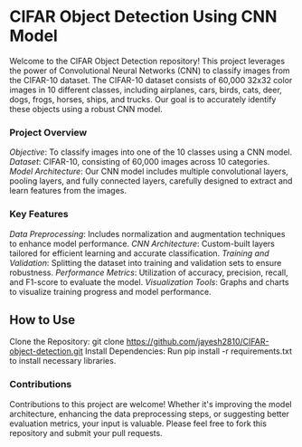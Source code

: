 # CIFAR Object Detection Using CNN Model
Welcome to the CIFAR Object Detection repository! This project leverages the power of Convolutional Neural Networks (CNN) to classify images from the CIFAR-10 dataset. The CIFAR-10 dataset consists of 60,000 32x32 color images in 10 different classes, including airplanes, cars, birds, cats, deer, dogs, frogs, horses, ships, and trucks. Our goal is to accurately identify these objects using a robust CNN model.

### Project Overview
*Objective*: To classify images into one of the 10 classes using a CNN model.
*Dataset*: CIFAR-10, consisting of 60,000 images across 10 categories.
*Model Architecture*: Our CNN model includes multiple convolutional layers, pooling layers, and fully connected layers, carefully designed to extract and learn features from the images.

### Key Features
*Data Preprocessing*: Includes normalization and augmentation techniques to enhance model performance.
*CNN Architecture*: Custom-built layers tailored for efficient learning and accurate classification.
*Training and Validation*: Splitting the dataset into training and validation sets to ensure robustness.
*Performance Metrics*: Utilization of accuracy, precision, recall, and F1-score to evaluate the model.
*Visualization Tools*: Graphs and charts to visualize training progress and model performance.

## How to Use
Clone the Repository: git clone https://github.com/jayesh2810/CIFAR-object-detection.git
Install Dependencies: Run pip install -r requirements.txt to install necessary libraries.

### Contributions
Contributions to this project are welcome! Whether it's improving the model architecture, enhancing the data preprocessing steps, or suggesting better evaluation metrics, your input is valuable. Please feel free to fork this repository and submit your pull requests.
